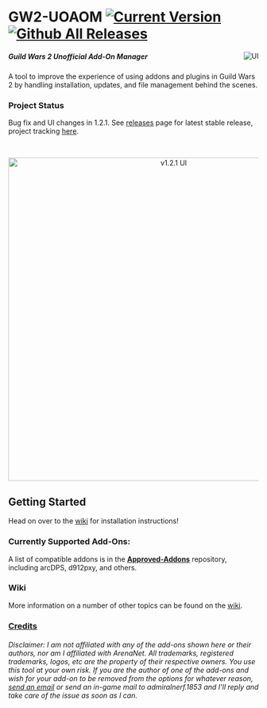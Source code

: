 # GW2-UOAOM [![Current Version](https://img.shields.io/github/release/fmmmlee/GW2-Addon-Manager)](https://github.com/fmmmlee/GW2-Addon-Manager/releases) [![Github All Releases](https://img.shields.io/github/downloads/fmmmlee/GW2-Addon-Manager/total.svg)]() 
<a href="https://ci.appveyor.com/project/fmmmlee/gw2-addon-manager"><img src="https://ci.appveyor.com/api/projects/status/github/fmmmlee/gw2-addon-manager" alt="UI" align="right"/></a>


##### Guild Wars 2 Unofficial Add-On Manager
A tool to improve the experience of using addons and plugins in Guild Wars 2 by handling installation, updates, and file management behind the scenes.

### Project Status
Bug fix and UI changes in 1.2.1. See [releases](https://github.com/fmmmlee/GW2-Addon-Manager/releases) page for latest stable release, project tracking [here](https://github.com/fmmmlee/GW2-Addon-Manager/projects/3).

&nbsp;

<p align="center">
<img src="https://user-images.githubusercontent.com/30479162/89721621-b697a480-d994-11ea-88d7-8b5bc0200272.jpg" alt="v1.2.1 UI" width="650"/>
</p>

## Getting Started
Head on over to the [wiki](https://github.com/fmmmlee/GW2-Addon-Manager/wiki) for installation instructions!

### Currently Supported Add-Ons:
A list of compatible addons is in the <a href="https://github.com/gw2-addon-loader/Approved-Addons">**Approved-Addons**</a> repository, including arcDPS, d912pxy, and others.

### Wiki
More information on a number of other topics can be found on the [wiki](https://github.com/fmmmlee/GW2-Addon-Manager/wiki).

### [Credits](https://github.com/fmmmlee/GW2-Addon-Manager/wiki/Credits)

###### Disclaimer: I am not affiliated with any of the add-ons shown here or their authors, nor am I affiliated with ArenaNet. All trademarks, registered trademarks, logos, etc are the property of their respective owners. You use this tool at your own risk. If you are the author of one of the add-ons and wish for your add-on to be removed from the options for whatever reason, <a href="mailto:fmmmlee@gmail.com">send an email</a> or send an in-game mail to admiralnerf.1853 and I'll reply and take care of the issue as soon as I can.
